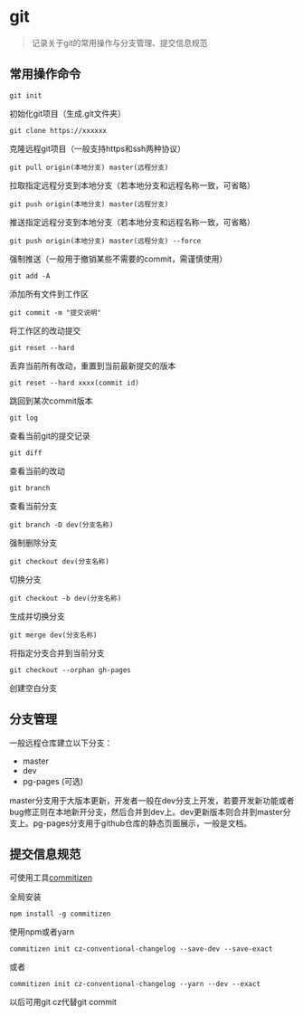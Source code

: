 # git

> 记录关于git的常用操作与分支管理、提交信息规范

## 常用操作命令

```
git init
```
初始化git项目（生成.git文件夹）

```
git clone https://xxxxxx
```
克隆远程git项目（一般支持https和ssh两种协议）

```
git pull origin(本地分支) master(远程分支)
```
拉取指定远程分支到本地分支（若本地分支和远程名称一致，可省略）

```
git push origin(本地分支) master(远程分支)
```
推送指定远程分支到本地分支（若本地分支和远程名称一致，可省略）

```
git push origin(本地分支) master(远程分支) --force
```
强制推送（一般用于撤销某些不需要的commit，需谨慎使用）

```
git add -A
```
添加所有文件到工作区

```
git commit -m "提交说明"
```
将工作区的改动提交

```
git reset --hard
```
丢弃当前所有改动，重置到当前最新提交的版本

```
git reset --hard xxxx(commit id)
```
跳回到某次commit版本

```
git log
```
查看当前git的提交记录

```
git diff
```
查看当前的改动

```
git branch
```
查看当前分支

```
git branch -D dev(分支名称)
```
强制删除分支

```
git checkout dev(分支名称)
```
切换分支

```
git checkout -b dev(分支名称)
```
生成并切换分支

```
git merge dev(分支名称)
```
将指定分支合并到当前分支

```
git checkout --orphan gh-pages
```
创建空白分支

## 分支管理

一般远程仓库建立以下分支：

- master
- dev
- pg-pages (可选)

master分支用于大版本更新，开发者一般在dev分支上开发，若要开发新功能或者bug修正则在本地新开分支，然后合并到dev上。dev更新版本则合并到master分支上。pg-pages分支用于github仓库的静态页面展示，一般是文档。

## 提交信息规范

可使用工具[commitizen](https://github.com/commitizen/cz-cli)

全局安装
```
npm install -g commitizen
```

使用npm或者yarn
```
commitizen init cz-conventional-changelog --save-dev --save-exact
```
或者
```
commitizen init cz-conventional-changelog --yarn --dev --exact
```

以后可用git cz代替git commit